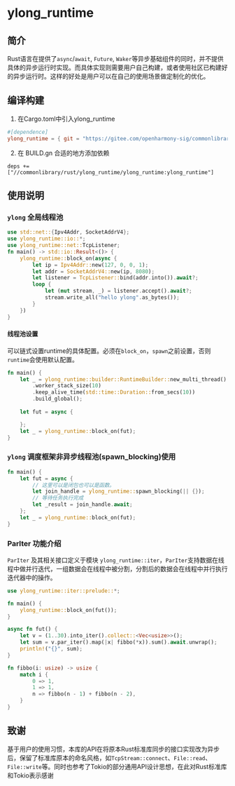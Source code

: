 # ylong_runtime

## 简介
Rust语言在提供了``async``/``await``, ``Future``, ``Waker``等异步基础组件的同时，并不提供具体的异步运行时实现。而具体实现则需要用户自己构建，或者使用社区已构建好的异步运行时。这样的好处是用户可以在自己的使用场景做定制化的优化。

## 编译构建

1. 在Cargo.toml中引入ylong_runtime

```toml
#[dependence]
ylong_runtime = { git = "https://gitee.com/openharmony-sig/commonlibrary_rust_ylong_runtime.git", version = "1.9.0", features = ["full"]}
```

2. 在 BUILD.gn 合适的地方添加依赖

```
deps += ["//commonlibrary/rust/ylong_runtime/ylong_runtime:ylong_runtime"]
```

## 使用说明

### `ylong` 全局线程池

```rust
use std::net::{Ipv4Addr, SocketAddrV4};
use ylong_runtime::io::*;
use ylong_runtime::net::TcpListener;
fn main() -> std::io::Result<()> {
    ylong_runtime::block_on(async {
        let ip = Ipv4Addr::new(127, 0, 0, 1);
        let addr = SocketAddrV4::new(ip, 8080);
        let listener = TcpListener::bind(addr.into()).await?;
        loop {
            let (mut stream, _) = listener.accept().await?;
            stream.write_all("hello ylong".as_bytes());
        }
    })
}

```

#### 线程池设置

可以链式设置runtime的具体配置。必须在`block_on`，`spawn`之前设置，否则`runtime`会使用默认配置。

```rust
fn main() {
    let _ = ylong_runtime::builder::RuntimeBuilder::new_multi_thread()
        .worker_stack_size(10)
    	.keep_alive_time(std::time::Duration::from_secs(10))
        .build_global();
    
    let fut = async {

    };
    let _ = ylong_runtime::block_on(fut);
}
```



### `ylong` 调度框架非异步线程池(spawn_blocking)使用

```rust
fn main() {
    let fut = async {
        // 这里可以是闭包也可以是函数。
        let join_handle = ylong_runtime::spawn_blocking(|| {});
        // 等待任务执行完成
        let _result = join_handle.await;
    };
    let _ = ylong_runtime::block_on(fut);
}

```



### ParIter 功能介绍

`ParIter` 及其相关接口定义于模块 `ylong_runtime::iter`，`ParIter`支持数据在线程中做并行迭代，一组数据会在线程中被分割，分割后的数据会在线程中并行执行迭代器中的操作。

```rust
use ylong_runtime::iter::prelude::*;

fn main() {
    ylong_runtime::block_on(fut());
}

async fn fut() {
    let v = (1..30).into_iter().collect::<Vec<usize>>();
    let sum = v.par_iter().map(|x| fibbo(*x)).sum().await.unwrap();
    println!("{}", sum);
}

fn fibbo(i: usize) -> usize {
    match i {
        0 => 1,
        1 => 1,
        n => fibbo(n - 1) + fibbo(n - 2),
    }
}
```



## 致谢

基于用户的使用习惯，本库的API在将原本Rust标准库同步的接口实现改为异步后，保留了标准库原本的命名风格，如``TcpStream::connect``、``File::read``、``File::write``等。同时也参考了Tokio的部分通用API设计思想，在此对Rust标准库和Tokio表示感谢